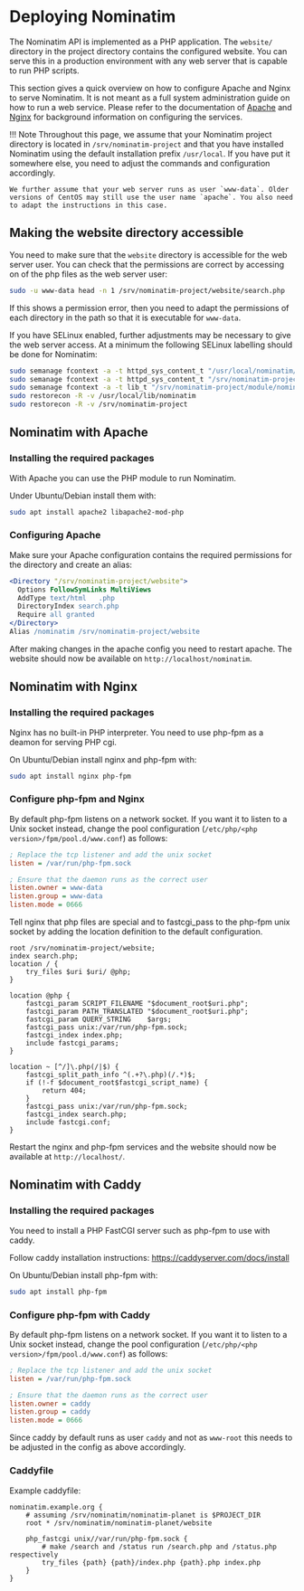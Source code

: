 # Deploying Nominatim

The Nominatim API is implemented as a PHP application. The `website/` directory
in the project directory contains the configured website. You can serve this
in a production environment with any web server that is capable to run
PHP scripts.

This section gives a quick overview on how to configure Apache and Nginx to
serve Nominatim. It is not meant as a full system administration guide on how
to run a web service. Please refer to the documentation of
[Apache](http://httpd.apache.org/docs/current/) and
[Nginx](https://nginx.org/en/docs/)
for background information on configuring the services.

!!! Note
    Throughout this page, we assume that your Nominatim project directory is
    located in `/srv/nominatim-project` and that you have installed Nominatim
    using the default installation prefix `/usr/local`. If you have put it
    somewhere else, you need to adjust the commands and configuration
    accordingly.

    We further assume that your web server runs as user `www-data`. Older
    versions of CentOS may still use the user name `apache`. You also need
    to adapt the instructions in this case.

## Making the website directory accessible

You need to make sure that the `website` directory is accessible for the
web server user. You can check that the permissions are correct by accessing
on of the php files as the web server user:

``` sh
sudo -u www-data head -n 1 /srv/nominatim-project/website/search.php
```

If this shows a permission error, then you need to adapt the permissions of
each directory in the path so that it is executable for `www-data`.

If you have SELinux enabled, further adjustments may be necessary to give the
web server access. At a minimum the following SELinux labelling should be done
for Nominatim:

``` sh
sudo semanage fcontext -a -t httpd_sys_content_t "/usr/local/nominatim/lib/lib-php(/.*)?"
sudo semanage fcontext -a -t httpd_sys_content_t "/srv/nominatim-project/website(/.*)?"
sudo semanage fcontext -a -t lib_t "/srv/nominatim-project/module/nominatim.so"
sudo restorecon -R -v /usr/local/lib/nominatim
sudo restorecon -R -v /srv/nominatim-project
```

## Nominatim with Apache

### Installing the required packages

With Apache you can use the PHP module to run Nominatim.

Under Ubuntu/Debian install them with:

``` sh
sudo apt install apache2 libapache2-mod-php
```

### Configuring Apache

Make sure your Apache configuration contains the required permissions for the
directory and create an alias:

``` apache
<Directory "/srv/nominatim-project/website">
  Options FollowSymLinks MultiViews
  AddType text/html   .php
  DirectoryIndex search.php
  Require all granted
</Directory>
Alias /nominatim /srv/nominatim-project/website
```

After making changes in the apache config you need to restart apache.
The website should now be available on `http://localhost/nominatim`.

## Nominatim with Nginx

### Installing the required packages

Nginx has no built-in PHP interpreter. You need to use php-fpm as a deamon for
serving PHP cgi.

On Ubuntu/Debian install nginx and php-fpm with:

``` sh
sudo apt install nginx php-fpm
```

### Configure php-fpm and Nginx

By default php-fpm listens on a network socket. If you want it to listen to a
Unix socket instead, change the pool configuration
(`/etc/php/<php version>/fpm/pool.d/www.conf`) as follows:

``` ini
; Replace the tcp listener and add the unix socket
listen = /var/run/php-fpm.sock

; Ensure that the daemon runs as the correct user
listen.owner = www-data
listen.group = www-data
listen.mode = 0666
```

Tell nginx that php files are special and to fastcgi_pass to the php-fpm
unix socket by adding the location definition to the default configuration.

``` nginx
root /srv/nominatim-project/website;
index search.php;
location / {
    try_files $uri $uri/ @php;
}

location @php {
    fastcgi_param SCRIPT_FILENAME "$document_root$uri.php";
    fastcgi_param PATH_TRANSLATED "$document_root$uri.php";
    fastcgi_param QUERY_STRING    $args;
    fastcgi_pass unix:/var/run/php-fpm.sock;
    fastcgi_index index.php;
    include fastcgi_params;
}

location ~ [^/]\.php(/|$) {
    fastcgi_split_path_info ^(.+?\.php)(/.*)$;
    if (!-f $document_root$fastcgi_script_name) {
        return 404;
    }
    fastcgi_pass unix:/var/run/php-fpm.sock;
    fastcgi_index search.php;
    include fastcgi.conf;
}
```

Restart the nginx and php-fpm services and the website should now be available
at `http://localhost/`.

## Nominatim with Caddy

### Installing the required packages

You need to install a PHP FastCGI server such as php-fpm to use with caddy.

Follow caddy installation instructions: https://caddyserver.com/docs/install

On Ubuntu/Debian install php-fpm with:

``` sh
sudo apt install php-fpm
```

### Configure php-fpm with Caddy

By default php-fpm listens on a network socket. If you want it to listen to a
Unix socket instead, change the pool configuration
(`/etc/php/<php version>/fpm/pool.d/www.conf`) as follows:

``` ini
; Replace the tcp listener and add the unix socket
listen = /var/run/php-fpm.sock

; Ensure that the daemon runs as the correct user
listen.owner = caddy
listen.group = caddy
listen.mode = 0666
```

Since caddy by default runs as user `caddy` and not as `www-root` this needs
to be adjusted in the config as above accordingly.

### Caddyfile

Example caddyfile:

``` Caddyfile
nominatim.example.org {
    # assuming /srv/nominatim/nominatim-planet is $PROJECT_DIR
    root * /srv/nominatim/nominatim-planet/website

    php_fastcgi unix//var/run/php-fpm.sock {
        # make /search and /status run /search.php and /status.php respectively
        try_files {path} {path}/index.php {path}.php index.php
    }
}
```
